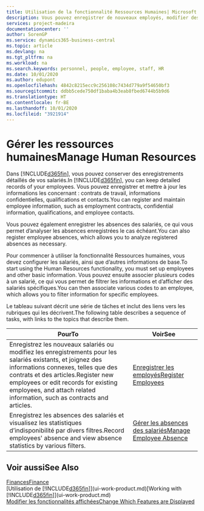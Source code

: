 ```yaml
---
title: Utilisation de la fonctionnalité Ressources Humaines| Microsoft Docs
description: Vous pouvez enregistrer de nouveaux employés, modifier des informations sur le personnel existant, et enregistrer et analyser les absences.
services: project-madeira
documentationcenter: ''
author: SorenGP
ms.service: dynamics365-business-central
ms.topic: article
ms.devlang: na
ms.tgt_pltfrm: na
ms.workload: na
ms.search.keywords: personnel, people, employee, staff, HR
ms.date: 10/01/2020
ms.author: edupont
ms.openlocfilehash: 4842c8215ecc9c256108c7434d779a9f54650bf3
ms.sourcegitcommit: ddbb5cede750df1baba4b3eab8fbed6744b5b9d6
ms.translationtype: HT
ms.contentlocale: fr-BE
ms.lasthandoff: 10/01/2020
ms.locfileid: "3921914"
---
```

# <a name="manage-human-resources"></a><span data-ttu-id="0fd9f-103">Gérer les ressources humaines</span><span class="sxs-lookup"><span data-stu-id="0fd9f-103">Manage Human Resources</span></span>
<span data-ttu-id="0fd9f-104">Dans [!INCLUDE[d365fin](includes/d365fin_md.md)], vous pouvez conserver des enregistrements détaillés de vos salariés.</span><span class="sxs-lookup"><span data-stu-id="0fd9f-104">In [!INCLUDE[d365fin](includes/d365fin_md.md)], you can keep detailed records of your employees.</span></span> <span data-ttu-id="0fd9f-105">Vous pouvez enregistrer et mettre à jour les informations les concernant : contrats de travail, informations confidentielles, qualifications et contacts.</span><span class="sxs-lookup"><span data-stu-id="0fd9f-105">You can register and maintain employee information, such as employment contracts, confidential information, qualifications, and employee contacts.</span></span>

<span data-ttu-id="0fd9f-106">Vous pouvez également enregistrer les absences des salariés, ce qui vous permet d’analyser les absences enregistrées le cas échéant.</span><span class="sxs-lookup"><span data-stu-id="0fd9f-106">You can also register employee absences, which allows you to analyze registered absences as necessary.</span></span>

<span data-ttu-id="0fd9f-107">Pour commencer à utiliser la fonctionnalité Ressources humaines, vous devez configurer les salariés, ainsi que d’autres informations de base.</span><span class="sxs-lookup"><span data-stu-id="0fd9f-107">To start using the Human Resources functionality, you must set up employees and other basic information.</span></span> <span data-ttu-id="0fd9f-108">Vous pouvez ensuite associer plusieurs codes à un salarié, ce qui vous permet de filtrer les informations et d’afficher des salariés spécifiques.</span><span class="sxs-lookup"><span data-stu-id="0fd9f-108">You can then associate various codes to an employee, which allows you to filter information for specific employees.</span></span>

<span data-ttu-id="0fd9f-109">Le tableau suivant décrit une série de tâches et inclut des liens vers les rubriques qui les décrivent.</span><span class="sxs-lookup"><span data-stu-id="0fd9f-109">The following table describes a sequence of tasks, with links to the topics that describe them.</span></span>

| <span data-ttu-id="0fd9f-110">Pour</span><span class="sxs-lookup"><span data-stu-id="0fd9f-110">To</span></span> | <span data-ttu-id="0fd9f-111">Voir</span><span class="sxs-lookup"><span data-stu-id="0fd9f-111">See</span></span> |
| --- | --- |
| <span data-ttu-id="0fd9f-112">Enregistrez les nouveaux salariés ou modifiez les enregistrements pour les salariés existants, et joignez des informations connexes, telles que des contrats et des articles.</span><span class="sxs-lookup"><span data-stu-id="0fd9f-112">Register new employees or edit records for existing employees, and attach related information, such as contracts and articles.</span></span> |[<span data-ttu-id="0fd9f-113">Enregistrer les employés</span><span class="sxs-lookup"><span data-stu-id="0fd9f-113">Register Employees</span></span>](hr-how-register-employees.md) |
| <span data-ttu-id="0fd9f-114">Enregistrez les absences des salariés et visualisez les statistiques d’indisponibilité par divers filtres.</span><span class="sxs-lookup"><span data-stu-id="0fd9f-114">Record employees' absence and view absence statistics by various filters.</span></span> |[<span data-ttu-id="0fd9f-115">Gérer les absences des salariés</span><span class="sxs-lookup"><span data-stu-id="0fd9f-115">Manage Employee Absence</span></span>](hr-how-manage-absence.md) |

## <a name="see-also"></a><span data-ttu-id="0fd9f-116">Voir aussi</span><span class="sxs-lookup"><span data-stu-id="0fd9f-116">See Also</span></span>
[<span data-ttu-id="0fd9f-117">Finances</span><span class="sxs-lookup"><span data-stu-id="0fd9f-117">Finance</span></span>](finance.md)  
<span data-ttu-id="0fd9f-118">[Utilisation de [!INCLUDE[d365fin](includes/d365fin_md.md)]](ui-work-product.md)</span><span class="sxs-lookup"><span data-stu-id="0fd9f-118">[Working with [!INCLUDE[d365fin](includes/d365fin_md.md)]](ui-work-product.md)</span></span>  
[<span data-ttu-id="0fd9f-119">Modifier les fonctionnalités affichées</span><span class="sxs-lookup"><span data-stu-id="0fd9f-119">Change Which Features are Displayed</span></span>](ui-experiences.md)        
